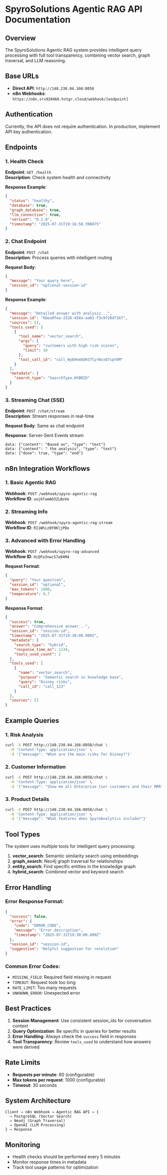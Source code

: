 # SpyroSolutions Agentic RAG API Documentation

## Overview
The SpyroSolutions Agentic RAG system provides intelligent query processing with full tool transparency, combining vector search, graph traversal, and LLM reasoning.

## Base URLs
- **Direct API**: `http://148.230.84.166:8058`
- **n8n Webhooks**: `https://n8n.srv928466.hstgr.cloud/webhook/[endpoint]`

## Authentication
Currently, the API does not require authentication. In production, implement API key authentication.

## Endpoints

### 1. Health Check
**Endpoint**: `GET /health`  
**Description**: Check system health and connectivity

**Response Example**:
```json
{
  "status": "healthy",
  "database": true,
  "graph_database": true,
  "llm_connection": true,
  "version": "0.1.0",
  "timestamp": "2025-07-31T19:16:50.390875"
}
```

### 2. Chat Endpoint
**Endpoint**: `POST /chat`  
**Description**: Process queries with intelligent routing

**Request Body**:
```json
{
  "message": "Your query here",
  "session_id": "optional-session-id"
}
```

**Response Example**:
```json
{
  "message": "Detailed answer with analysis...",
  "session_id": "6bea9fea-2326-458a-aa02-f3c9f20d7167",
  "sources": [],
  "tools_used": [
    {
      "tool_name": "vector_search",
      "args": {
        "query": "customers with high risk scores",
        "limit": 10
      },
      "tool_call_id": "call_WyEHnmkDH37CyrWzx07spYOM"
    }
  ],
  "metadata": {
    "search_type": "SearchType.HYBRID"
  }
}
```

### 3. Streaming Chat (SSE)
**Endpoint**: `POST /chat/stream`  
**Description**: Stream responses in real-time

**Request Body**: Same as chat endpoint

**Response**: Server-Sent Events stream
```
data: {"content": "Based on", "type": "text"}
data: {"content": " the analysis", "type": "text"}
data: {"done": true, "type": "end"}
```

## n8n Integration Workflows

### 1. Basic Agentic RAG
**Webhook**: `POST /webhook/spyro-agentic-rag`  
**Workflow ID**: `uojGfamAO32LBoVe`

### 2. Streaming Info
**Webhook**: `POST /webhook/spyro-agentic-rag-stream`  
**Workflow ID**: `RI1Whiz0F0KljPDo`

### 3. Advanced with Error Handling
**Webhook**: `POST /webhook/spyro-rag-advanced`  
**Workflow ID**: `HiQFo3nwcS7a94M4`

**Request Format**:
```json
{
  "query": "Your question",
  "session_id": "optional",
  "max_tokens": 1000,
  "temperature": 0.7
}
```

**Response Format**:
```json
{
  "success": true,
  "answer": "Comprehensive answer...",
  "session_id": "session-id",
  "timestamp": "2025-07-31T19:30:00.000Z",
  "metadata": {
    "search_type": "hybrid",
    "response_time_ms": 1234,
    "tools_used_count": 2
  },
  "tools_used": [
    {
      "name": "vector_search",
      "purpose": "Semantic search in knowledge base",
      "query": "Disney risks",
      "call_id": "call_123"
    }
  ],
  "sources": []
}
```

## Example Queries

### 1. Risk Analysis
```bash
curl -X POST http://148.230.84.166:8058/chat \
  -H 'Content-Type: application/json' \
  -d '{"message": "What are the main risks for Disney?"}'
```

### 2. Customer Information
```bash
curl -X POST http://148.230.84.166:8058/chat \
  -H 'Content-Type: application/json' \
  -d '{"message": "Show me all Enterprise tier customers and their MRR"}'
```

### 3. Product Details
```bash
curl -X POST http://148.230.84.166:8058/chat \
  -H 'Content-Type: application/json' \
  -d '{"message": "What features does SpyroAnalytics include?"}'
```

## Tool Types

The system uses multiple tools for intelligent query processing:

1. **vector_search**: Semantic similarity search using embeddings
2. **graph_search**: Neo4j graph traversal for relationships
3. **entity_search**: Find specific entities in the knowledge graph
4. **hybrid_search**: Combined vector and keyword search

## Error Handling

### Error Response Format:
```json
{
  "success": false,
  "error": {
    "code": "ERROR_CODE",
    "message": "Error description",
    "timestamp": "2025-07-31T19:30:00.000Z"
  },
  "session_id": "session-id",
  "suggestion": "Helpful suggestion for resolution"
}
```

### Common Error Codes:
- `MISSING_FIELD`: Required field missing in request
- `TIMEOUT`: Request took too long
- `RATE_LIMIT`: Too many requests
- `UNKNOWN_ERROR`: Unexpected error

## Best Practices

1. **Session Management**: Use consistent session_ids for conversation context
2. **Query Optimization**: Be specific in queries for better results
3. **Error Handling**: Always check the `success` field in responses
4. **Tool Transparency**: Review `tools_used` to understand how answers were derived

## Rate Limits
- **Requests per minute**: 60 (configurable)
- **Max tokens per request**: 1000 (configurable)
- **Timeout**: 30 seconds

## System Architecture
```
Client → n8n Webhook → Agentic RAG API → {
  → PostgreSQL (Vector Search)
  → Neo4j (Graph Traversal)
  → OpenAI (LLM Processing)
} → Response
```

## Monitoring
- Health checks should be performed every 5 minutes
- Monitor response times in metadata
- Track tool usage patterns for optimization